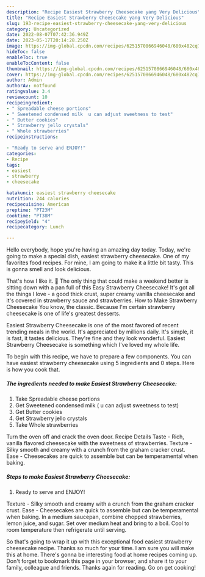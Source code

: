 ```yaml
---
description: "Recipe Easiest Strawberry Cheesecake yang Very Delicious"
title: "Recipe Easiest Strawberry Cheesecake yang Very Delicious"
slug: 193-recipe-easiest-strawberry-cheesecake-yang-very-delicious
category: Uncategorized
date: 2022-08-07T07:42:36.949Z
date: 2023-05-17T20:14:28.250Z
image: https://img-global.cpcdn.com/recipes/6251570866946048/680x482cq70/easiest-strawberry-cheesecake-recipe-main-photo.jpg
hideToc: false
enableToc: true
enableTocContent: false
thumbnail: https://img-global.cpcdn.com/recipes/6251570866946048/680x482cq70/easiest-strawberry-cheesecake-recipe-main-photo.jpg
cover: https://img-global.cpcdn.com/recipes/6251570866946048/680x482cq70/easiest-strawberry-cheesecake-recipe-main-photo.jpg
author: Admin
authorAv: notfound
ratingvalue: 3.4
reviewcount: 10
recipeingredient:
- " Spreadable cheese portions"
- " Sweetened condensed milk  u can adjust sweetness to test"
- " Butter cookies"
- " Strawberry jello crystals"
- " Whole strawberries"
recipeinstructions:

- "Ready to serve and ENJOY!"
categories:
- Recipe
tags:
- easiest
- strawberry
- cheesecake

katakunci: easiest strawberry cheesecake 
nutrition: 244 calories
recipecuisine: American
preptime: "PT23M"
cooktime: "PT38M"
recipeyield: "4"
recipecategory: Lunch

---
```



Hello everybody, hope you're having an amazing day today. Today, we're going to make a special dish, easiest strawberry cheesecake. One of my favorites food recipes. For mine, I am going to make it a little bit tasty. This is gonna smell and look delicious.

That&#39;s how I like it. 🙂 The only thing that could make a weekend better is sitting down with a pan full of this Easy Strawberry Cheesecake! It&#39;s got all the things I love - a good thick crust, super creamy vanilla cheesecake and it&#39;s covered in strawberry sauce and strawberries. How to Make Strawberry Cheesecake You know, the classic. Because I&#39;m certain strawberry cheesecake is one of life&#39;s greatest desserts.

Easiest Strawberry Cheesecake is one of the most favored of recent trending meals in the world. It's appreciated by millions daily. It's simple, it is fast, it tastes delicious. They're fine and they look wonderful. Easiest Strawberry Cheesecake is something which I've loved my whole life.


To begin with this recipe, we have to prepare a few components. You can have easiest strawberry cheesecake using 5 ingredients and 0 steps. Here is how you cook that.

<!--inarticleads1-->

##### The ingredients needed to make Easiest Strawberry Cheesecake:

1. Take  Spreadable cheese portions
1. Get  Sweetened condensed milk ( u can adjust sweetness to test)
1. Get  Butter cookies
1. Get  Strawberry jello crystals
1. Take  Whole strawberries


Turn the oven off and crack the oven door. Recipe Details Taste - Rich, vanilla flavored cheesecake with the sweetness of strawberries. Texture - Silky smooth and creamy with a crunch from the graham cracker crust. Ease - Cheesecakes are quick to assemble but can be temperamental when baking. 

<!--inarticleads2-->

##### Steps to make Easiest Strawberry Cheesecake:


1. Ready to serve and ENJOY!

Texture - Silky smooth and creamy with a crunch from the graham cracker crust. Ease - Cheesecakes are quick to assemble but can be temperamental when baking. In a medium saucepan, combine chopped strawberries, lemon juice, and sugar. Set over medium heat and bring to a boil. Cool to room temperature then refrigerate until serving. 

So that's going to wrap it up with this exceptional food easiest strawberry cheesecake recipe. Thanks so much for your time. I am sure you will make this at home. There's gonna be interesting food at home recipes coming up. Don't forget to bookmark this page in your browser, and share it to your family, colleague and friends. Thanks again for reading. Go on get cooking!
